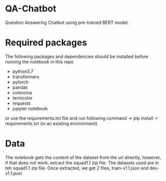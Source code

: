 # QA-Chatbot
Question Answering Chatbot using pre-trained BERT model. 

# Required packages
The following packages and dependencies should be installed before running the notebook in this repo
 - python3.7
 - transformers
 - pytorch
 - pandas
 - coloroma
 - termcolor
 - requests
 - jupyter notebook

or use the requirements.txt file and run following command -> pip install -r requirements.txt (in an existing environment) 

# Data
The notebook gets the content of the dataset from the url directly, however, if that does not work, extract the squad1.1 zip file.
The datasets used are in teh squad1.1 zip file. Once extracted, we get 2 files, train-v1.1.json and dev-v1.1.json
